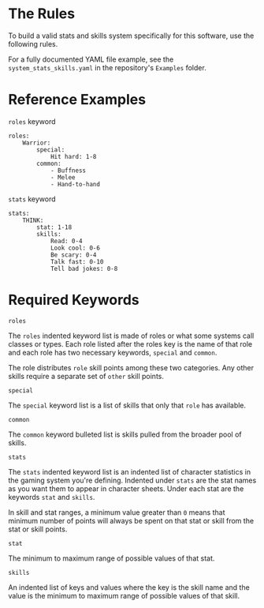 # The Rules

To build a valid stats and skills system specifically for this software, use the following rules.

For a fully documented YAML file example, see the `system_stats_skills.yaml` in the repository's `Examples` folder.

# Reference Examples

`roles` keyword

```
roles:
    Warrior:
        special:
            Hit hard: 1-8
        common:
            - Buffness
            - Melee
            - Hand-to-hand
```

`stats` keyword

```
stats:
    THINK:
        stat: 1-18
        skills:
            Read: 0-4
            Look cool: 0-6
            Be scary: 0-4
            Talk fast: 0-10
            Tell bad jokes: 0-8
```

# Required Keywords

`roles`

The `roles` indented keyword list is made of roles or what some systems call classes or types.  Each role listed after the roles key is the name of that role and each role has two necessary keywords, `special` and `common`.

The role distributes `role` skill points among these two categories.  Any other skills require a separate set of `other` skill points.

`special`

The `special` keyword list is a list of skills that only that `role` has available.

`common`

The `common` keyword bulleted list is skills pulled from the broader pool of skills.

`stats`

The `stats` indented keyword list is an indented list of character statistics in the gaming system you're defining.  Indented under `stats` are the stat names as you want them to appear in character sheets.  Under each stat are the keywords `stat` and `skills`.

In skill and stat ranges, a minimum value greater than `0` means that minimum number of points will always be spent on that stat or skill from the stat or skill points.

`stat`

The minimum to maximum range of possible values of that stat.

`skills`

An indented list of keys and values where the key is the skill name and the value is the minimum to maximum range of possible values of that skill.
